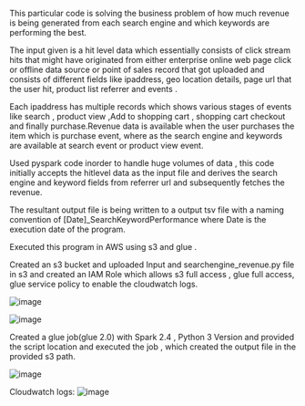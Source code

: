 This particular code is solving the business problem of how much revenue is being generated from each search engine and which keywords are performing the best.

The input given is a hit level data which essentially consists of click stream hits that might have originated from either enterprise online web page click or offline data source or point of sales record that got uploaded and consists of different fields like ipaddress, geo location details, page url that the user hit, product list referrer and events .

Each ipaddress has multiple records which shows various stages of events like search , product view ,Add to shopping cart , shopping cart checkout and finally purchase.Revenue data is available when the user purchases the item which is purchase event, where as the search engine and keywords are available at search event or product view event.

Used pyspark code  inorder to handle huge volumes of data , this code initially accepts the hitlevel data as the input file and  derives the search engine and keyword fields from referrer url and subsequently fetches the revenue.

The resultant output file is being written to a output tsv file with a naming convention of [Date]_SearchKeywordPerformance where Date is the execution date of the program.

Executed this program in AWS using s3 and glue .

Created an s3 bucket and uploaded Input and searchengine_revenue.py file in s3 and created an IAM Role which allows s3 full access , glue full access, glue service policy to enable the cloudwatch logs.

![image](https://user-images.githubusercontent.com/71525207/164306450-a27193ba-6bb9-4533-b29d-486f221822a6.png)


![image](https://user-images.githubusercontent.com/71525207/164306551-ed611a13-0729-4b64-ac16-43271c7ad061.png)




Created a glue job(glue 2.0) with Spark 2.4 , Python 3 Version and provided the script location and executed the job , which created the output file in the provided s3 path.

![image](https://user-images.githubusercontent.com/71525207/164306301-aaa457e7-1398-40db-96e0-2755b5ab4227.png)

Cloudwatch logs:
![image](https://user-images.githubusercontent.com/71525207/164306644-3a0d68e8-7170-4198-b9aa-4d27535927df.png)









